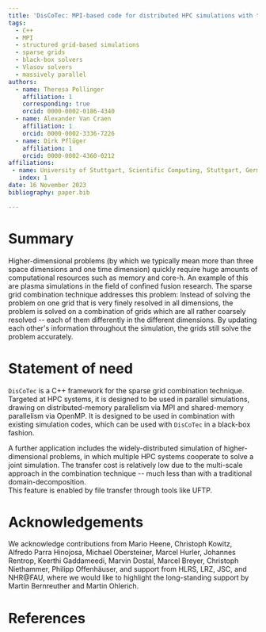 ```yaml
---
title: 'DisCoTec: MPI-based code for distributed HPC simulations with the sparse grid combination technique'
tags:
  - C++
  - MPI
  - structured grid-based simulations
  - sparse grids
  - black-box solvers
  - Vlasov solvers
  - massively parallel
authors:
  - name: Theresa Pollinger
    affiliation: 1 
    corresponding: true
    orcid: 0000-0002-0186-4340
  - name: Alexander Van Craen
    affiliation: 1 
    orcid: 0000-0002-3336-7226
  - name: Dirk Pflüger
    affiliation: 1 
    orcid: 0000-0002-4360-0212
affiliations:
 - name: University of Stuttgart, Scientific Computing, Stuttgart, Germany
   index: 1
date: 16 November 2023
bibliography: paper.bib

---
```


# Summary

Higher-dimensional problems (by which we typically mean more than three space 
dimensions and one time dimension) quickly require huge amounts of computational resources such as memory and core-h.
An example of this are plasma simulations in the field of confined fusion research.
The sparse grid combination technique addresses this problem:
Instead of solving the problem on one grid that is very finely resolved in all dimensions,
the problem is solved on a combination of grids which are all rather coarsely resolved --
each of them differently in the different dimensions.
By updating each other's information throughout the simulation, the grids still solve the problem accurately.


# Statement of need

`DisCoTec` is a C++ framework for the sparse grid combination technique.
Targeted at HPC systems, it is designed to be used in parallel simulations,
drawing on distributed-memory parallelism via MPI and shared-memory parallelism via OpenMP.
It is designed to be used in combination with existing simulation codes,
which can be used with `DisCoTec` in a black-box fashion.

A further application includes the widely-distributed simulation of higher-dimensional problems,
in which multiple HPC systems cooperate to solve a joint simulation.
The transfer cost is relatively low due to the multi-scale approach in the combination technique 
-- much less than with a traditional domain-decomposition.   
This feature is enabled by file transfer through tools like UFTP.


# Acknowledgements

We acknowledge contributions from Mario Heene, Christoph Kowitz, Alfredo Parra Hinojosa, Michael Obersteiner, Marcel Hurler, Johannes Rentrop, Keerthi Gaddameedi, Marvin Dostal, Marcel Breyer, Christoph Niethammer, Philipp Offenhäuser, and support from HLRS, LRZ, JSC, and NHR@FAU, where we would like to highlight the long-standing support by Martin Bernreuther and Martin Ohlerich.

# References
